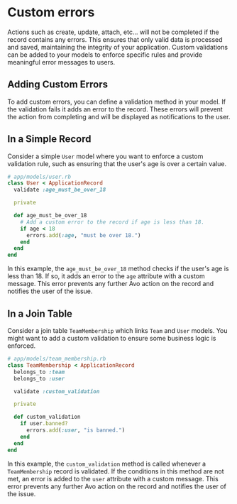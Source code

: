 # Custom errors

Actions such as create, update, attach, etc... will not be completed if the record contains any errors. This ensures that only valid data is processed and saved, maintaining the integrity of your application. Custom validations can be added to your models to enforce specific rules and provide meaningful error messages to users.

## Adding Custom Errors

To add custom errors, you can define a validation method in your model. If the validation fails it adds an error to the record. These errors will prevent the action from completing and will be displayed as notifications to the user.

## In a Simple Record

Consider a simple `User` model where you want to enforce a custom validation rule, such as ensuring that the user's age is over a certain value.

```ruby
# app/models/user.rb
class User < ApplicationRecord
  validate :age_must_be_over_18

  private

  def age_must_be_over_18
    # Add a custom error to the record if age is less than 18.
    if age < 18
      errors.add(:age, "must be over 18.")
    end
  end
end
```

In this example, the `age_must_be_over_18` method checks if the user's age is less than 18. If so, it adds an error to the `age` attribute with a custom message. This error prevents any further Avo action on the record and notifies the user of the issue.

## In a Join Table

Consider a join table `TeamMembership` which links `Team` and `User` models. You might want to add a custom validation to ensure some business logic is enforced.

```ruby
# app/models/team_membership.rb
class TeamMembership < ApplicationRecord
  belongs_to :team
  belongs_to :user

  validate :custom_validation

  private

  def custom_validation
    if user.banned?
      errors.add(:user, "is banned.")
    end
  end
end
```

In this example, the `custom_validation` method is called whenever a `TeamMembership` record is validated. If the conditions in this method are not met, an error is added to the `user` attribute with a custom message. This error prevents any further Avo action on the record and notifies the user of the issue.
